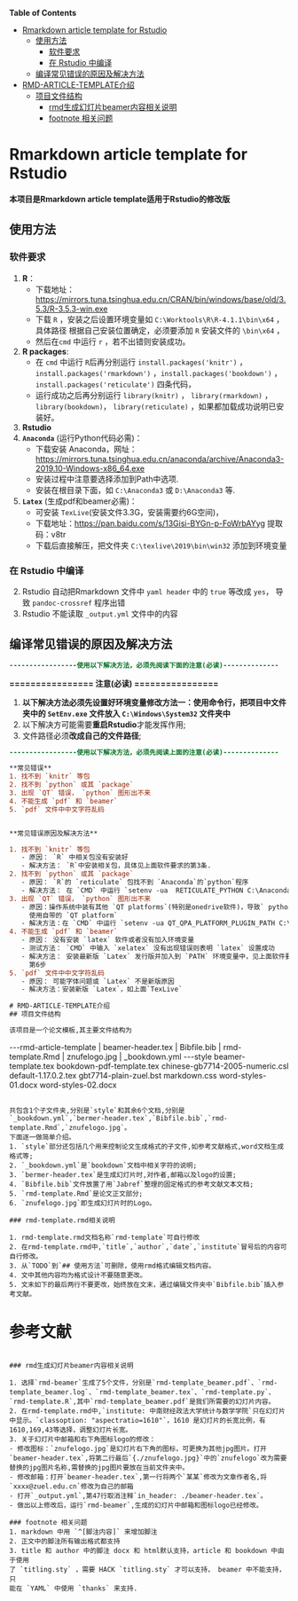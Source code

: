 <!-- markdown-toc start - Don't edit this section. Run M-x markdown-toc-refresh-toc -->
**Table of Contents**

- [Rmarkdown article template for Rstudio](#rmarkdown-article-template-for-rstudio)
    - [使用方法](#使用方法)
        - [软件要求](#软件要求)
        - [在 Rstudio 中编译](#在-rstudio-中编译)
    - [编译常见错误的原因及解决方法](#编译常见错误的原因及解决方法)
- [RMD-ARTICLE-TEMPLATE介绍](#rmd-article-template介绍)
    - [项目文件结构](#项目文件结构)
        - [rmd生成幻灯片beamer内容相关说明](#rmd生成幻灯片beamer内容相关说明)
        - [footnote 相关问题](#footnote-相关问题)

<!-- markdown-toc end -->

# Rmarkdown article template for Rstudio

**本项目是Rmarkdown article template适用于Rstudio的修改版**

## 使用方法

### 软件要求

1. **R**：
   - 下载地址：
     https://mirrors.tuna.tsinghua.edu.cn/CRAN/bin/windows/base/old/3.5.3/R-3.5.3-win.exe
   - 下载 `R` ，安装之后设置环境变量如 `C:\Worktools\R\R-4.1.1\bin\x64` ，具体路径
	  根据自己安装位置确定，必须要添加 `R` 安装文件的 `\bin\x64` ，
   - 然后在`cmd` 中运行 `r` ，若不出错则安装成功。
2. **R packages**: 
   - 在 `cmd` 中运行 `R`后再分别运行 `install.packages('knitr')` ，
   `install.packages('rmarkdown')` ，`install.packages('bookdown')` ，
   `install.packages('reticulate')` 四条代码，
   - 运行成功之后再分别运行
   `library(knitr)` ， `library(rmarkdown)` ，`library(bookdown)`，
   `library(reticulate)` ，如果都加载成功说明已安装好。
3. **Rstudio**
4. **`Anaconda`** (运行Python代码必需)：
   - 下载安装 Anaconda，网址：
	  https://mirrors.tuna.tsinghua.edu.cn/anaconda/archive/Anaconda3-2019.10-Windows-x86_64.exe
   - 安装过程中注意要选择添加到Path中选项.
   - 安装在根目录下面，如 `C:\Anaconda3` 或 `D:\Anaconda3` 等.
5. **`Latex`** (生成pdf和beamer必需)： 
   - 可安装 `TexLive`(安装文件3.3G，安装需要约6G空间)，
   - 下载地址：https://pan.baidu.com/s/13Gisi-BYGn-p-FoWrbAYyg 提取码：v8tr
   - 下载后直接解压，把文件夹 `C:\texlive\2019\bin\win32` 添加到环境变量 


### 在 Rstudio 中编译

2. Rstudio 自动把Rmarkdown 文件中 `yaml header` 中的 `true` 等改成 `yes`， 导致 `pandoc-crossref` 程序出错
3. Rstudio 不能读取 `_output.yml` 文件中的内容
   
## 编译常见错误的原因及解决方法

```diff
-----------------使用以下解决方法，必须先阅读下面的注意(必读)--------------
```

**================ 注意(必读) ================** 

1. **以下解决方法必须先设置好环境变量修改方法一：使用命令行，把项目中文件夹中的
   `SetEnv.exe` 文件放入 `C:\Windows\System32` 文件夹中**
2. 以下解决方可能需要**重启Rstudio**才能发挥作用; 
3. 文件路径必须**改成自己的文件路径**; 

```diff
-----------------使用以下解决方法，必须先阅读上面的注意(必读)--------------

**常见错误**
1. 找不到 `knitr` 等包
2. 找不到 `python` 或其 `package`
3. 出现 `QT` 错误， `python` 图形出不来
4. 不能生成 `pdf` 和 `beamer`
5. `pdf` 文件中中文字符乱码


**常见错误原因及解决方法**

1. 找不到 `knitr` 等包
   - 原因： `R` 中相关包没有安装好
   - 解决方法： `R`中安装相关包，具体见上面软件要求的第3条.
2. 找不到 `python` 或其 `package`
   - 原因： `R`的 `reticulate` 包找不到 `Anaconda`的`python`程序
   - 解决方法： 在 `CMD` 中运行 `setenv -ua  RETICULATE_PYTHON C:\Anaconda3\python.exe`
3. 出现 `QT` 错误， `python` 图形出不来
   - 原因：操作系统中装有其他 `QT platforms`(特别是onedrive软件)，导致` python` 不能
     使用自带的 `QT platform`
   - 解决方法：在 `CMD` 中运行 `setenv -ua QT_QPA_PLATFORM_PLUGIN_PATH C:\Anaconda3\Library\plugins\platforms`
4. 不能生成 `pdf` 和 `beamer`
   - 原因： 没有安装 `latex` 软件或者没有加入环境变量
   - 测试方法： `CMD` 中输入 `xelatex` 没有出现错误则表明 `latex` 设置成功
   - 解决方法： 安装最新版 `Latex` 发行版并加入到 `PATH` 环境变量中，见上面软件要求
     第6步
5. `pdf` 文件中中文字符乱码
   - 原因： 可能字体问题或 `Latex` 不是新版原因
   - 解决方法：安装新版 `Latex`，如上面`TexLive`
	
# RMD-ARTICLE-TEMPLATE介绍
## 项目文件结构

该项目是一个论文模板,其主要文件结构为

```
\---rmd-article-template
    |   beamer-header.tex
    |   Bibfile.bib
    |   rmd-template.Rmd
    |   znufelogo.jpg
    |   _bookdown.yml
    \---style
            beamer-template.tex
            bookdown-pdf-template.tex
            chinese-gb7714-2005-numeric.csl
            default-1.17.0.2.tex
            gbt7714-plain-zuel.bst
            markdown.css
            word-styles-01.docx
            word-styles-02.docx
```

共包含1个子文件夹,分别是`style`和其余6个文档,分别是
`_bookdown.yml`,`bermer-header.tex`,`Bibfile.bib`,`rmd-template.Rmd`,`znufelogo.jpg`。
下面逐一做简单介绍。
1. `style`部分还包括几个用来控制论文生成格式的子文件,如参考文献格式,word文档生成格式等;
2. `_bookdown.yml`是`bookdown`文档中相关字符的说明;
3. `bermer-header.tex`是生成幻灯片时,对作者,邮箱以及logo的设置;
4. `Bibfile.bib`文件放置了用`Jabref`整理的固定格式的参考文献文本文档;
5. `rmd-template.Rmd`是论文正文部分;
6. `znufelogo.jpg`即生成幻灯片时的Logo。

### rmd-template.rmd相关说明

1. rmd-template.rmd文档名称`rmd-template`可自行修改
2. 在rmd-template.rmd中,`title`,`author`,`date`,`institute`冒号后的内容可自行修改。
3. 从`TODO`到`## 使用方法`可删除，使用rmd格式编辑文档内容。
4. 文中其他内容均为格式设计不要随意更改。
5. 文末如下的最后两行不要更改，始终放在文末，通过编辑文件夹中`Bibfile.bib`插入参考文献。
   ```
   # 参考文献
   [//]: # (\bibliography{Bibfile})
   ```

### rmd生成幻灯片beamer内容相关说明

1. 选择`rmd-beamer`生成了5个文件，分别是`rmd-template_beamer.pdf`、`rmd-template_beamer.log`、`rmd-template_beamer.tex`、`rmd-template.py`、`rmd-template.R`,其中`rmd-template_beamer.pdf`是我们所需要的幻灯片内容。
2. 在rmd-template.rmd中,`institute: 中南财经政法大学统计与数学学院`只在幻灯片中显示。`classoption: "aspectratio=1610"`，1610 是幻灯片的长宽比例，有1610,169,43等选择，调整幻灯片长宽。
3. 关于幻灯片中邮箱和右下角图标logo的修改：
   - 修改图标：`znufelogo.jpg`是幻灯片右下角的图标，可更换为其他jpg图片。打开`beamer-header.tex`,将第二行最后`{./znufelogo.jpg}`中的`znufelogo`改为需要替换的jpg图片名称,需替换的jpg图片要放在当前文件夹中。
   - 修改邮箱：打开`beamer-header.tex`,第一行将两个`某某`修改为文章作者名,将`xxxx@zuel.edu.cn`修改为自己的邮箱
   - 打开`_output.yml`,第47行取消注释`in_header: ./beamer-header.tex`。
   - 做出以上修改后，运行`rmd-beamer`,生成的幻灯片中邮箱和图标logo已经修改。
   
### footnote 相关问题
1. markdown 中用 `^[脚注内容]` 来增加脚注
2. 正文中的脚注所有输出格式都支持
3. title 和 author 中的脚注 docx 和 html默认支持，article 和 bookdown 中由于使用
   了 `titling.sty` ，需要 HACK `titling.sty` 才可以支持， beamer 中不能支持，只
   能在 `YAML` 中使用 `thanks` 来支持.

